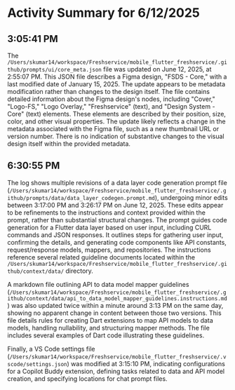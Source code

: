 # Activity Summary for 6/12/2025

## 3:05:41 PM
The `/Users/skumar14/workspace/Freshservice/mobile_flutter_freshservice/.github/prompts/ui/core_meta.json` file was updated on June 12, 2025, at 2:55:07 PM.  This JSON file describes a Figma design, "FSDS - Core," with a last modified date of January 15, 2025. The update appears to be metadata modification rather than changes to the design itself. The file contains detailed information about the Figma design's nodes, including  "Cover," "Logo-FS," "Logo Overlay," "Freshservice" (text), and "Design System - Core" (text) elements. These elements are described by their position, size, color, and other visual properties.  The update likely reflects a change in the metadata associated with the Figma file, such as a new thumbnail URL or version number.  There is no indication of substantive changes to the visual design itself within the provided metadata.


## 6:30:55 PM
The log shows multiple revisions of a data layer code generation prompt file (`/Users/skumar14/workspace/Freshservice/mobile_flutter_freshservice/.github/prompts/data/data_layer_codegen.prompt.md`),  undergoing minor edits between 3:17:00 PM and 3:26:17 PM on June 12, 2025.  These edits appear to be refinements to the instructions and context provided within the prompt, rather than substantial structural changes.  The prompt guides code generation for a Flutter data layer based on user input, including CURL commands and JSON responses.  It outlines steps for gathering user input, confirming the details, and generating code components like API constants, request/response models, mappers, and repositories.  The instructions reference several related guideline documents located within the `/Users/skumar14/workspace/Freshservice/mobile_flutter_freshservice/.github/context/data/` directory.

A markdown file outlining API to data model mapper guidelines (`/Users/skumar14/workspace/Freshservice/mobile_flutter_freshservice/.github/context/data/api_to_data_model_mapper_guidelines.instructions.md`) was also updated twice within a minute around 3:13 PM on the same day, showing no apparent change in content between those two versions. This file details rules for creating Dart extensions to map API models to data models, handling nullability, and structuring mapper methods. The file includes several examples of Dart code illustrating these guidelines.

Finally, a VS Code settings file (`/Users/skumar14/workspace/Freshservice/mobile_flutter_freshservice/.vscode/settings.json`) was modified at 3:15:10 PM, indicating configurations for a Copilot Buddy extension, defining tasks related to data and API model creation, and specifying locations for chat prompt files.
